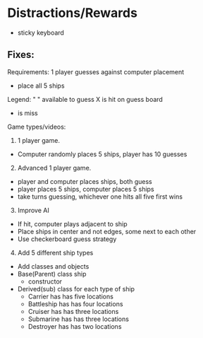 # Distractions/Rewards 
- sticky keyboard

Fixes:
- 

Requirements:
1 player guesses against computer placement
- place all 5 ships


Legend:
" " available to guess
 X is hit on guess board
 - is miss

Game types/videos: 
1. 1 player game. 
  - Computer randomly places 5 ships, player has 10 guesses
2. Advanced 1 player game.
  - player and computer places ships, both guess
  - player places 5 ships, computer places 5 ships
  - take turns guessing, whichever one hits all five first wins
3. Improve AI
  - If hit, computer plays adjacent to ship
  - Place ships in center and not edges, some next to each other
  - Use checkerboard guess strategy

4. Add 5 different ship types
  - Add classes and objects
  - Base(Parent) class ship
    - constructor
  - Derived(sub) class for each type of ship
    - Carrier has has five locations
    - Battleship has has four locations
    - Cruiser has has three locations
    - Submarine has has three locations
    - Destroyer has has two locations




 